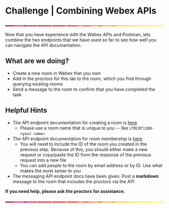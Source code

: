 # Challenge | Combining Webex APIs

![line](../assets/banner.png)

Now that you have experience with the Webex APIs and Postman, lets combine the two endpoints that we have used so far to see how well you can navigate the API documentation.

## What are we doing?

- Create a new room in Webex that you own
- Add in the proctors for this lab to the room, which you find through querying existing rooms
- Send a message to the room to confirm that you have completed the task

## Helpful Hints

- The API endpoint documentation for creating a room is [here](https://developer.webex.com/docs/api/v1/rooms/create-a-room)
  - Please use a room name that is unique to you -- like `LTRCRT1100-<your name>`
- The API endpoint documentation for room membership is [here](https://developer.webex.com/docs/api/v1/memberships/create-a-membership)
  - You will need to include the ID of the room you created in the previous step.  Because of this, you should either make a new request or copy/paste the ID from the response of the previous request into a new file
  - You can add people to the room by email address or by ID.  Use what makes the most sense to you
- The messaging API endpoint docs have been given.  Post a **markdown** message to the room that includes the proctors via the API

**If you need help, please ask the proctors for assistance.**

![line](../assets/banner.png)